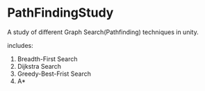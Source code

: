 # PathFindingStudy
A study of different Graph Search(Pathfinding) techniques in unity. 

includes:
1. Breadth-First Search 
2. Dijkstra Search 
3. Greedy-Best-Frist Search
4. A* 
